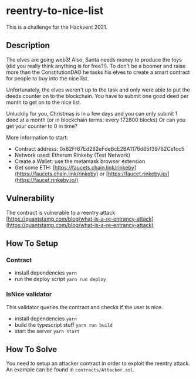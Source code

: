 # reentry-to-nice-list
This is a challenge for the Hackvent 2021.

## Description
The elves are going web3!
Also, Santa needs money to produce the toys (did you really think anything is for free?!). To don't be a boomer and raise more than the ConstitutionDAO he tasks his elves to create a smart contract for people to buy into the nice list.

Unfortunately, the elves weren't up to the task and only were able to put the deeds counter on to the blockchain.
You have to submit one good deed per month to get on to the nice list.

Unluckily for you, Christmas is in a few days and you can only submit 1 deed at a month (or in blockchain terms: every 172800 blocks)
Or can you get your counter to 0 in time?

More Information to start:
- Contract address: 0x82Ff67Ed282eFdeBcE2BA1176d65f39762Ce1cc5
- Network used: Etherum Rinkeby (Test Network)
- Create a Wallet: use the metamask browser extension
- Get some ETH: [https://faucets.chain.link/rinkeby](https://faucets.chain.link/rinkeby) or [https://faucet.rinkeby.io/](https://faucet.rinkeby.io/)

## Vulnerability
The contract is vulnerable to a reentry attack [https://quantstamp.com/blog/what-is-a-re-entrancy-attack](https://quantstamp.com/blog/what-is-a-re-entrancy-attack)

## How To Setup
### Contract
- install dependencies `yarn`
- run the deploy script `yarn run deploy`

### IsNice validator
This validator queries the contract and checks if the user is nice.
- install dependencies `yarn`
- build the typescript stuff `yarn run build`
- start the server `yarn start`

## How To Solve
You need to setup an attacker contract in order to exploit the reentry attack. An example can be found in `contracts/Attacker.sol`.
